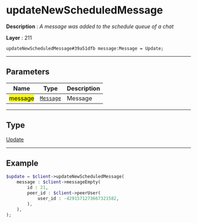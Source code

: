 # updateNewScheduledMessage

**Description** : *A message was added to the schedule queue of a chat*

**Layer** : 211

```tl
updateNewScheduledMessage#39a51dfb message:Message = Update;
```

---

## Parameters

| Name | Type | Description |
| :---: | :---: | :--- |
| <mark>message</mark> | [`Message`](type/Message) | Message |

---

## Type

[Update](type/Update)

---

## Example

```php
$update = $client->updateNewScheduledMessage(
	message : $client->messageEmpty(
		id : 21,
		peer_id : $client->peerUser(
			user_id : -4291571273667321582,
		),
	),
);
```